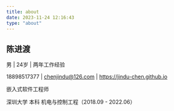 ```yaml
---
title: about
date: 2023-11-24 12:16:43
type: "about" 
---
```



## 陈进渡

男 | 24岁 | 两年工作经验

18898517377 | chenjindu@126.com | https://jindu-chen.github.io

嵌入式软件工程师

深圳大学 本科 机电与控制工程（2018.09 - 2022.06）

<!-- 
### 教育经历

深圳大学 本科 机电与控制工程（2018.09 - 2022.06）

### 个人技能

- 熟练使用 ST、国民技术等 MCU 进行驱动与应用开发；掌握 SPI、IIC、UART 等外设原理及使用；
- 熟练掌握C语言编程，熟悉 C++ 和汇编语言；
- 熟练使用实时操作系统进行开发，如RT-Thread、OpenHarmony轻量系统或其它RTOS内核等；
- 熟悉嵌入式Linux系统开发，熟悉设备驱动框架；
- 熟悉软件分层设计、模块化设计、业务组件、芯片通用驱动编写；
- 能看懂常用原理图，能熟练使用万用表、示波器、逻辑分析仪等测试工具；
- 熟练应用开发/构建/辅助工具如 Keil、Git、Make、GCC、Markdown 等；具备良好的英文阅读能力（CET-6）

### 工作经历
**深圳市倍轻松科技股份有限公司 (2022.05 - 至今)** 
    嵌入式软件工程师 电子开发部<br>

1. 通用业务模块代码编写及维护，分离代码层次结构，输出业务组件，以缩减同类型产品软件开发周期
2. 国产32位芯片通用外设驱动代码编写及维护
3. 独立完成多款新品项目软件设计，跟进技术立项、产品研发、生产上市
4. 对接、维护公司现有项目工程，并进行迭代开发，包括颈部、眼部、头部按摩器等电子消费产品
5. 进行产品适配OpenHarmony轻量系统开发，并通过OpenHarmony兼容性测评
6. 编写及完善公司嵌入式业务开发规范文档

### 项目经历

#### 颈部按摩器 (2022.06 - 2022.11)

**项目描述：**
该产品为旗舰级电子消费产品，功能模块主要包含有蓝牙模组、无刷电机组、加热片、触摸IC、RGB-LED、IAP等，应用外设驱动主要有uart、iic、spi、pwm等。

**责任描述：**
1. 基于裸机的多任务轮询框架进行开发，应用回调函数、消息队列等方式实现子任务事件上报、主任务分发控制的业务框架，较好地实现了模块化设计，大大提高了工程的可读性以及可维护性。
2. 编写各功能模块业务，封装可复用的代码，并整理输出，以缩减同类型产品功能开发进度。
3. 对接app控制，整机联调，跟进产品测试以及生产上市流程

**项目业绩：**
为公司2022年度主打新品之一，后进行多次迭代开发及批量生产

#### 颈部按摩器 (2022.10 - 2023.03)

**项目描述：**
  该产品采用国产32位MCU，基于RT-Thread操作系统开发，包括有无刷电机、加热热敷、BLE控制、OTA空中升级等功能，拥有多模式业务设计，并向用户提供丰富的自定义控制接口

**责任描述：**
1. 软件框架构建，代码设计应用包含状态模式、观察者模式、命令模式、面向对象等设计思想；编写统一接口的通用驱动，缩减芯片替换开发进程。
2. 灵活运用命令行交互以及日志打印，高效完成业务逻辑开发以及软件调试，并便于后续bug查找，缩减开发周期。
3. 软硬联调，紧密对接需求，跟进项目量产、维护与后续迭代开发工作
4. 进行移植适配OpenHarmony轻量系统开发，并通过开放原子基金会的产品兼容性测评

**项目业绩：**
1. 主动积极挖掘需求，运用多层链表，使得按摩模式动作具备高扩展性；产品功能设计得到业务领导赞赏，在年中总结会中获得创新之星奖
2. 该产品在2023年3月实现量产上市，截止至2023年5月，销售额已超一千万元
3. 此项目后多次迭代开发，并获得开源鸿蒙生态产品兼容性证书，2023年度累计销售额在公司自研产品中排名第二

#### 电子灸疗器械系列

**基于I.MX6ULL/RK3566的灸疗仪 (2023.03 - 2023.11)**

**项目描述：**
  该项目是一款II类电子医疗器械，内置了屏幕触控、多通道温控、联网升级等功能。该产品通过电子灸疗片搭配药物，作用于人体穴位，主要应用于预防或治疗疾病。产品已通过医疗所前期检验，进入试产阶段

**责任描述：**
1. 私有协议开发，对接主机通讯，主要负责下位机的控制
2. 对接客户需求与外协，参与嵌入式Linux系统和Qt界面的设计与开发
3. 进行基于I.MX6ULL芯片的方案预研，完成u-boot、dtb、kernel、rootfs的修改与编译，组件驱动添加和裁剪


**基于N32L40x的无线灸疗仪 (2023.10 - 至今)**

**项目描述：**
  该产品为一拖二的设计，主要业务功能为热敷、蓝牙BLE控制、按键、灯光、主从机私有协议通信、OTA升级等

**责任描述：**
1. 进行主机及从机的软件架构设计，应用抽象程度高的裸机定时/任务链表轮询框架，较好地实现系统分层设计、业务模块化设计
2. 应用开源组件 Letter_Shell、Log、Flexible_button、SFUD 等

### 自我评价
- 能够快速熟悉业务代码逻辑并具有独立开发能力
- 热爱技术，喜欢接受挑战，具有强大的自驱力




 -->
